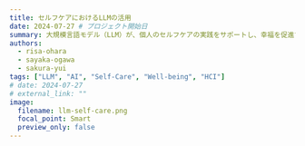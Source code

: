 ```yaml
---
title: セルフケアにおけるLLMの活用
date: 2024-07-27 # プロジェクト開始日
summary: 大規模言語モデル（LLM）が、個人のセルフケアの実践をサポートし、幸福を促進するためにどのように活用できるかを探求しています。
authors:
  - risa-ohara
  - sayaka-ogawa
  - sakura-yui
tags: ["LLM", "AI", "Self-Care", "Well-being", "HCI"]
# date: 2024-07-27
# external_link: ""
image:
  filename: llm-self-care.png
  focal_point: Smart
  preview_only: false
---
```


<!-- Details on LLM applications for self-care --> 